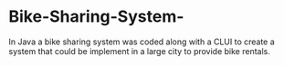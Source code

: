 # Bike-Sharing-System-
In Java a bike sharing system was coded along with a CLUI to create a system that could be implement in a large city to provide bike rentals. 
